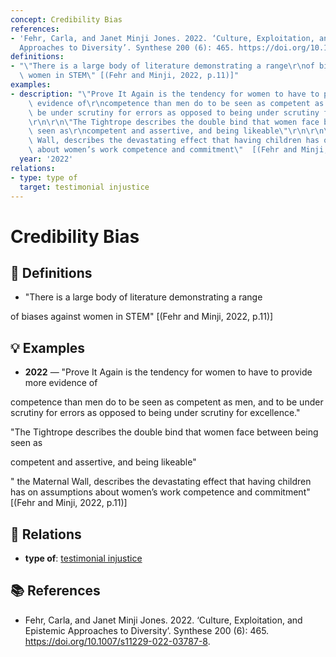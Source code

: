 ```yaml
---
concept: Credibility Bias
references:
- 'Fehr, Carla, and Janet Minji Jones. 2022. ‘Culture, Exploitation, and Epistemic
  Approaches to Diversity’. Synthese 200 (6): 465. https://doi.org/10.1007/s11229-022-03787-8.'
definitions:
- "\"There is a large body of literature demonstrating a range\r\nof biases against\
  \ women in STEM\" [(Fehr and Minji, 2022, p.11)]"
examples:
- description: "\"Prove It Again is the tendency for women to have to provide more\
    \ evidence of\r\ncompetence than men do to be seen as competent as men, and to\
    \ be under scrutiny for errors as opposed to being under scrutiny for excellence.\"\
    \r\n\r\n\"The Tightrope describes the double bind that women face between being\
    \ seen as\r\ncompetent and assertive, and being likeable\"\r\n\r\n\" the Maternal\
    \ Wall, describes the devastating effect that having children has on assumptions\
    \ about women’s work competence and commitment\"  [(Fehr and Minji, 2022, p.11)]"
  year: '2022'
relations:
- type: type of
  target: testimonial injustice
---
```


# Credibility Bias

## 📖 Definitions

- "There is a large body of literature demonstrating a range
of biases against women in STEM" [(Fehr and Minji, 2022, p.11)]

## 💡 Examples

- **2022** — "Prove It Again is the tendency for women to have to provide more evidence of
competence than men do to be seen as competent as men, and to be under scrutiny for errors as opposed to being under scrutiny for excellence."

"The Tightrope describes the double bind that women face between being seen as
competent and assertive, and being likeable"

" the Maternal Wall, describes the devastating effect that having children has on assumptions about women’s work competence and commitment"  [(Fehr and Minji, 2022, p.11)]

## 🔗 Relations

- **type of**: [testimonial injustice](./testimonial-injustice.md)

## 📚 References

- Fehr, Carla, and Janet Minji Jones. 2022. ‘Culture, Exploitation, and Epistemic Approaches to Diversity’. Synthese 200 (6): 465. https://doi.org/10.1007/s11229-022-03787-8.
